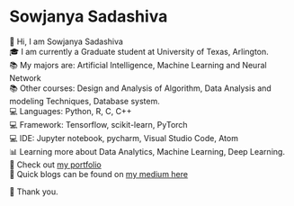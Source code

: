 # Sowjanya Sadashiva

:wave: Hi, I am Sowjanya Sadashiva  
:mortar_board: I am currently a Graduate student at University of Texas, Arlington.  
:books: My majors are: Artificial Intelligence, Machine Learning and Neural Network  
:books: Other courses: Design and Analysis of Algorithm, Data Analysis and modeling Techniques, Database system.   
:computer: Languages: Python, R, C, C++  
:computer: Framework: Tensorflow, scikit-learn, PyTorch  
:computer: IDE: Jupyter notebook, pycharm, Visual Studio Code, Atom  
:bar_chart: Learning more about Data Analytics, Machine Learning, Deep Learning.  
:open_file_folder: Check out [my portfolio](https://sowjanyasadashiva.com/)  
:page_with_curl: Quick blogs can be found on [my medium here](https://sadashivusowjanya.medium.com/) 

:revolving_hearts: Thank you.
